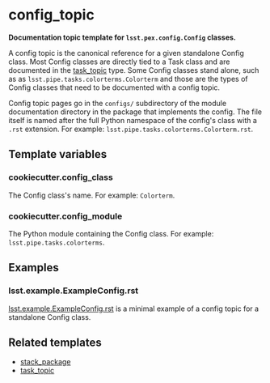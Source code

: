 # config_topic

**Documentation topic template for `lsst.pex.config.Config` classes.**

A config topic is the canonical reference for a given standalone Config class.
Most Config classes are directly tied to a Task class and are documented in the [task_topic](../task_topic) type.
Some Config classes stand alone, such as as `lsst.pipe.tasks.colorterms.Colorterm` and those are the types of Config classes that need to be documented with a config topic.

Config topic pages go in the `configs/` subdirectory of the module documentation directory in the package that implements the config.
The file itself is named after the full Python namespace of the config's class with a `.rst` extension.
For example: `lsst.pipe.tasks.colorterms.Colorterm.rst`.

## Template variables

### cookiecutter.config_class

The Config class's name.
For example: `Colorterm`.

### cookiecutter.config_module

The Python module containing the Config class.
For example: `lsst.pipe.tasks.colorterms`.

## Examples

### lsst.example.ExampleConfig.rst

[lsst.example.ExampleConfig.rst](lsst.example.ExampleConfig.rst) is a minimal example of a config topic for a standalone Config class.

## Related templates

- [stack_package](../../project_templates/stack_package)
- [task_topic](../task_topic)
